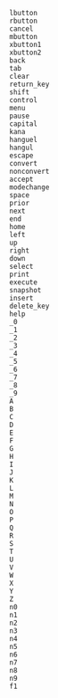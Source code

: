 `lbutton`  
`rbutton`  
`cancel`  
`mbutton`  
`xbutton1`  
`xbutton2`  
`back`  
`tab`  
`clear`  
`return_key`  
`shift`  
`control`  
`menu`  
`pause`  
`capital`  
`kana`  
`hanguel`  
`hangul`  
`escape`  
`convert`  
`nonconvert`  
`accept`  
`modechange`  
`space`  
`prior`  
`next`  
`end`  
`home`  
`left`  
`up`  
`right`  
`down`  
`select`  
`print`  
`execute`  
`snapshot`  
`insert`  
`delete_key`  
`help`  
`_0`  
`_1`  
`_2`  
`_3`  
`_4`  
`_5`  
`_6`  
`_7`  
`_8`  
`_9`  
`A`  
`B`    
`C`  
`D`  
`E`  
`F`  
`G`  
`H`  
`I`  
`J`  
`K`    
`L`  
`M`  
`N`  
`O`    
`P`    
`Q`  
`R`  
`S`  
`T`  
`U`  
`V`  
`W`  
`X`    
`Y`  
`Z`  
`n0`  
`n1`  
`n2`  
`n3`  
`n4`  
`n5`  
`n6`  
`n7`  
`n8`  
`n9`  
`f1`  